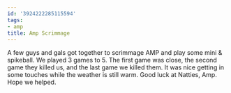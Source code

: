 ```yaml
---
id: '3924222285115594'
tags:
- amp
title: Amp Scrimmage
---
```


A few guys and gals got together to scrimmage AMP and play some mini & spikeball. We played 3 games to 5. The first game was close, the second game they killed us, and the last game we killed them. It was nice getting in some touches while the weather is still warm. Good luck at Natties, Amp. Hope we helped.
